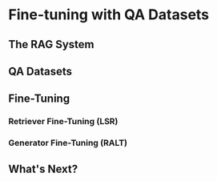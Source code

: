 # Fine-tuning with QA Datasets

## The RAG System

## QA Datasets

## Fine-Tuning

### Retriever Fine-Tuning (LSR)

### Generator Fine-Tuning (RALT)

## What's Next?
